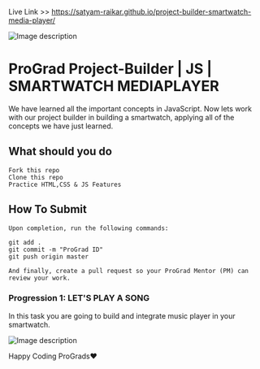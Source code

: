 Live Link >> https://satyam-raikar.github.io/project-builder-smartwatch-media-player/

![Image description](https://i1.faceprep.in/ProGrad/prograd-logo.png)

# ProGrad Project-Builder | JS | SMARTWATCH MEDIAPLAYER

We have learned all the important concepts in JavaScript. Now lets work with our project builder in building a smartwatch, applying all of the concepts we have just learned.

## What should you do
```
Fork this repo
Clone this repo
Practice HTML,CSS & JS Features
```

## How To Submit
```
Upon completion, run the following commands:

git add .
git commit -m "ProGrad ID"
git push origin master

And finally, create a pull request so your ProGrad Mentor (PM) can review your work.
```

### Progression 1: LET'S PLAY A SONG
In this task you are going to build and integrate music player in your smartwatch.

![Image description](https://i1.faceprep.in/ProGrad/sm-4.PNG)

Happy Coding ProGrads❤️
